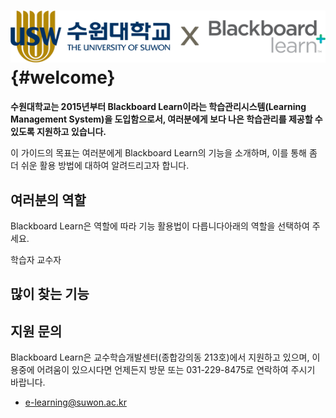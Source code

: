 # ![](/assets/logo.png) {#welcome}

**수원대학교는 2015년부터 Blackboard Learn이라는 학습관리시스템\(Learning Management System\)을 도입함으로서, 여러분에게 보다 나은 학습관리를 제공할 수 있도록 지원하고 있습니다.**

이 가이드의 목표는 여러분에게 Blackboard Learn의 기능을 소개하며, 이를 통해 좀 더 쉬운 활용 방법에 대하여 알려드리고자 합니다.

## 여러분의 역할

Blackboard Learn은 역할에 따라 기능 활용법이 다릅니다아래의 역할을 선택하여 주세요.

학습자  교수자



## 많이 찾는 기능

## 지원 문의

Blackboard Learn은 교수학습개발센터\(종합강의동 213호\)에서 지원하고 있으며, 이용중에 어려움이 있으시다면 언제든지 방문 또는 031-229-8475로 연락하여 주시기 바랍니다.

* e-learning@suwon.ac.kr



